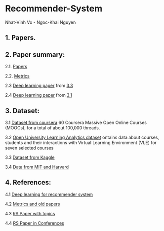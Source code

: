 # Recommender-System

Nhat-Vinh Vo - Ngoc-Khai Nguyen

## 1. Papers.

## 2. Paper summary:

2.1. [Papers](https://docs.google.com/document/d/11OkUl8dqoeRH0W0XtP1mHLalb5t_tjtlxheONG_bwhw/edit)

2.2. [Metrics](https://docs.google.com/document/d/1waHZ0t8w-0Hmx3c8INTHxDEV8GItm2LZwX0mtndoh1g/edit)

2.3 [Deep learning paper](https://docs.google.com/document/d/1kRezGX6MXra-QSC7TMkSopTeIYnccZi8CjjxBmUP01k/edit) from [3.3](https://github.com/AISquaredLab/RSPapers/tree/master/04-Deep%20Learning%20based%20RS)

2.4 [Deep learning paper](https://studenthcmusedu-my.sharepoint.com/:w:/g/personal/1612909_student_hcmus_edu_vn/EWcMrzcF_EBGjc7tJ_DdqEsBaN4IEj7K5ikHzhkZnH5oRQ?e=Lo9p2W) from [3.1](https://github.com/robi56/Deep-Learning-for-Recommendation-Systems)

## 3. Dataset:
3.1 [Dataset from coursera](https://github.com/elleros/courseraforums) 60 Coursera Massive Open Online Courses (MOOCs), for a total of about 100,000 threads.

3.2 [Open University Learning Analytics dataset](https://analyse.kmi.open.ac.uk/open_dataset) ontains data about courses, students and their interactions with Virtual Learning Environment (VLE) for seven selected courses 

3.3 [Dataset from Kaggle](https://www.kaggle.com/chellaindu/mooc-dataset)

3.4 [Data from MIT and Harvard](https://www.kaggle.com/kanikanarang94/mooc-dataset)

## 4. References:
4.1 [Deep learning for recommender system](https://github.com/robi56/Deep-Learning-for-Recommendation-Systems)

4.2 [Metrics and old papers](https://github.com/Lab41/hermes/wiki/References)

4.3 [RS Paper with topics](https://github.com/AISquaredLab/RSPapers)

4.4 [RS Paper in Conferences](https://github.com/daicoolb/RecommenderSystem-Paper)

